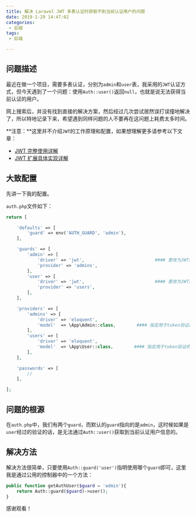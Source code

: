 ```yaml
---
title: 解决 Laravel JWT 多表认证时获取不到当前认证用户的问题
date: 2019-1-29 14:47:02
categories:
 - 后端
tags:
 - 后端

---
```


## 问题描述

最近在做一个项目，需要多表认证，分别为`admin`和`user`表，我采用的`JWT`认证方式，但今天遇到了一个问题：使用`Auth::user()`返回`null`，也就是说无法获得当前认证的用户。

网上搜索后，并没有找到直接的解决方案，然后经过几次尝试居然误打误撞地解决了，所以特地记录下来，希望遇到同样问题的人不要再在这问题上耗费太多时间。

**注意：**这里并不介绍`JWT`的工作原理和配置，如果想理解更多请参考以下文章：

- [JWT 完整使用详解](https://learnku.com/articles/10885/full-use-of-jwt)
- [JWT 扩展具体实现详解](https://learnku.com/articles/10889/detailed-implementation-of-jwt-extensions)

## 大致配置

先讲一下我的配置。

`auth.php`文件如下：

```php
return [

    'defaults' => [
        'guard' => env('AUTH_GUARD', 'admin'),
    ],

    'guards' => [
        'admin' => [
            'driver' => 'jwt',                           #### 更改为JWT驱动
            'provider' => 'admins',
        ],
        'user' => [
            'driver' => 'jwt',                           #### 更改为JWT驱动
            'provider' => 'users',
        ],
    ],

    'providers' => [
        'admins' => [
            'driver' => 'eloquent',
            'model'  => \App\Admin::class,        #### 指定用于token验证的模型类
        ],
        'users' => [
            'driver' => 'eloquent',
            'model'  => \App\User::class,        #### 指定用于token验证的模型类
        ],
    ],

    'passwords' => [
        //
    ],

];

```

## 问题的根源

在`auth.php`中，我们有两个`guard`，而默认的`guard`指向的是`admin`，这时候如果是`user`经过的验证的话，是无法通过`Auth::user()`获取到当前认证用户信息的。

## 解决方法

解决方法很简单，只要使用`Auth::guard('user')`指明使用哪个`guard`即可，这里我是通过公用的控制器中的一个方法：

```php
public function getAuthUser($guard = 'admin'){
    return Auth::guard($guard)->user();
}
```

感谢观看！